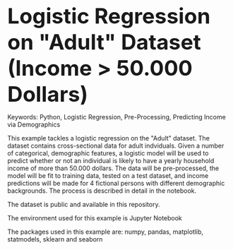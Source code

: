 <b><font size="50px">Logistic Regression on "Adult" Dataset (Income > 50.000 Dollars)</font></b>

Keywords: Python, Logistic Regression, Pre-Processing, Predicting Income via Demographics

This example tackles a logistic regression on the "Adult" dataset. The dataset contains cross-sectional data for adult indviduals. Given a number of categorical, demographic features, a logistic model will be used to predict whether or not an individual is likely to have a yearly household income of more than 50.000 dollars. The data will be pre-processed, the model will be fit to training data, tested on a test dataset, and income predictions will be made for 4 fictional persons with different demographic backgrounds. The process is described in detail in the notebook.

The dataset is public and available in this repository.

The environment used for this example is Jupyter Notebook

The packages used in this example are: numpy, pandas, matplotlib, statmodels, sklearn and seaborn
